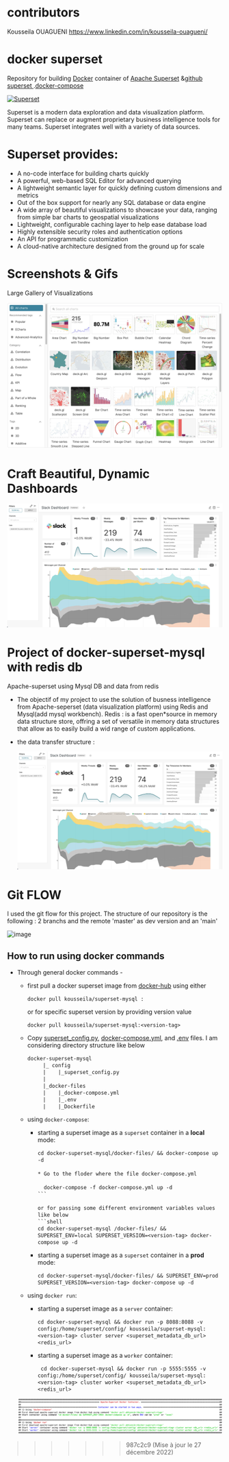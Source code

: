 # contributors
Kousseila OUAGUENI <https://www.linkedin.com/in/kousseila-ouagueni/>

# docker superset
Repository for building [Docker](https://www.docker.com/) container of [Apache Superset](https://superst.apache.org) &[github superset ](https://github.com/apache/superset/).[docker-compose](https://superset.apache.org/docs/installation/installing-superset-using-docker-compose/)

[<img src="https://cloud.githubusercontent.com/assets/130878/20946612/49a8a25c-bbc0-11e6-8314-10bef902af51.png" alt="Superset" width="500"/>](https://superset.apache.org/)


Superset is a modern data exploration and data visualization platform. Superset can replace or augment proprietary business intelligence tools for many teams. Superset integrates well with a variety of data sources.

# Superset provides:

* A no-code interface for building charts quickly
* A powerful, web-based SQL Editor for advanced querying
* A lightweight semantic layer for quickly defining custom dimensions and metrics
* Out of the box support for nearly any SQL database or data engine
* A wide array of beautiful visualizations to showcase your data, ranging from simple bar charts to geospatial visualizations
* Lightweight, configurable caching layer to help ease database load
* Highly extensible security roles and authentication options
* An API for programmatic customization
* A cloud-native architecture designed from the ground up for scale

# Screenshots & Gifs
Large Gallery of Visualizations

   [<img src="gallery.jpg" alt="gallery">](gallery.jpg) 

# Craft Beautiful, Dynamic Dashboards

   [<img src="slack_dash.jpg" alt="slack_dash">](slack_dash.jpg)
# Project of docker-superset-mysql with redis db

Apache-superset  using Mysql DB and data from redis
* The objectif of my project to use the solution of busness intelligence from Apache-seperset (data visualization platform) using Redis and Mysql(add mysql workbench).
Redis : is a fast open*source in memory data structure store, offring a set of versatile in memory data structures that allow as to easily build a wid range of custom applications.

* the data transfer structure :

   [<img src="slack_dash.jpg" alt="slack_dash" width="800">](slack_dash.jpg)  

# Git FLOW 

I used the git flow for this project. The structure of our repository is the following : 
2 branchs and the remote 'master' as dev version and  an 'main'

![image](https://user-images.githubusercontent.com/48882137/155838038-6d7aebed-8ed0-4f23-a62d-8b4e86679983.png)

## How to run using docker commands
* Through general docker commands -
    * first pull a docker  superset image from [docker-hub](https://hub.docker.com/repository/docker/kousseila/superset-mysql/) using either
        ```shell
        docker pull kousseila/superset-mysql :
        ```    
      or for specific superset version by providing version value    
        ```shell
        docker pull kousseila/superset-mysql:<version-tag>
        ```   
    
    * Copy [superset_config.py](config/superset_config.py), [docker-compose.yml](docker-files/docker-compose.yml), and [.env](docker-files/.env) files. I am considering directory structure like below
        ```
        docker-superset-mysql
             |_ config
             |    |_superset_config.py
             |
             |_docker-files
             |    |_docker-compose.yml
             |    |_.env
             |    |_Dockerfile
        
        ```   

    * using `docker-compose`:
        * starting a superset image as a `superset` container in a **local** mode:
            ```shell
            cd docker-superset-mysql/docker-files/ && docker-compose up -d
            
            * Go to the floder where the file docker-compose.yml
            
              docker-compose -f docker-compose.yml up -d                   ```

          or for passing some different environment variables values like below
            ```shell
            cd docker-superset-mysql /docker-files/ && SUPERSET_ENV=local SUPERSET_VERSION=<version-tag> docker-compose up -d
            ```           
        
        * starting a superset image as a `superset` container in a **prod** mode:
            ```shell
            cd docker-superset-mysql/docker-files/ && SUPERSET_ENV=prod SUPERSET_VERSION=<version-tag> docker-compose up -d
            ```
            
    * using `docker run`:    
        * starting a superset image as a `server` container:
            ```shell
            cd docker-superset-mysql && docker run -p 8088:8088 -v config:/home/superset/config/ kousseila/superset-mysql:<version-tag> cluster server <superset_metadata_db_url> <redis_url>
            ```        
        * starting a superset image as a `worker` container:
            ```shell
             cd docker-superset-mysql && docker run -p 5555:5555 -v config:/home/superset/config/ kousseila/superset-mysql:<version-tag> cluster worker <superset_metadata_db_url> <redis_url>
            ```    
       
    [<img src="docker-superset_execution.png" alt="Superset">](docker-superset_execution.png)   
         
   
   
   
>>>>>>> 987c2c9 (Mise à jour le 27 décembre 2022)
